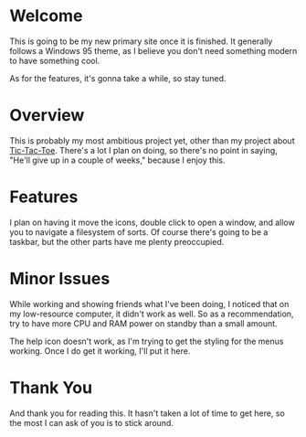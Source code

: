 # Welcome
This is going to be my new primary site once it is finished. It generally follows a Windows 95 theme, as I believe you don't need something modern to have something cool.

As for the features, it's gonna take a while, so stay tuned.

# Overview
This is probably my most ambitious project yet, other than my project about [Tic-Tac-Toe](https://github.com/Timothy-P/Game). There's a lot I plan on doing, so there's no point in saying, "He'll give up in a couple of weeks," because I enjoy this.

# Features
I plan on having it move the icons, double click to open a window, and allow you to navigate a filesystem of sorts. Of course there's going to be a taskbar, but the other parts have me plenty preoccupied.

# Minor Issues
While working and showing friends what I've been doing, I noticed that on my low-resource computer, it didn't work as well. So as a recommendation, try to have more CPU and RAM power on standby than a small amount.

The help icon doesn't work, as I'm trying to get the styling for the menus working. Once I do get it working, I'll put it here.

# Thank You
And thank you for reading this. It hasn't taken a lot of time to get here, so the most I can ask of you is to stick around.
